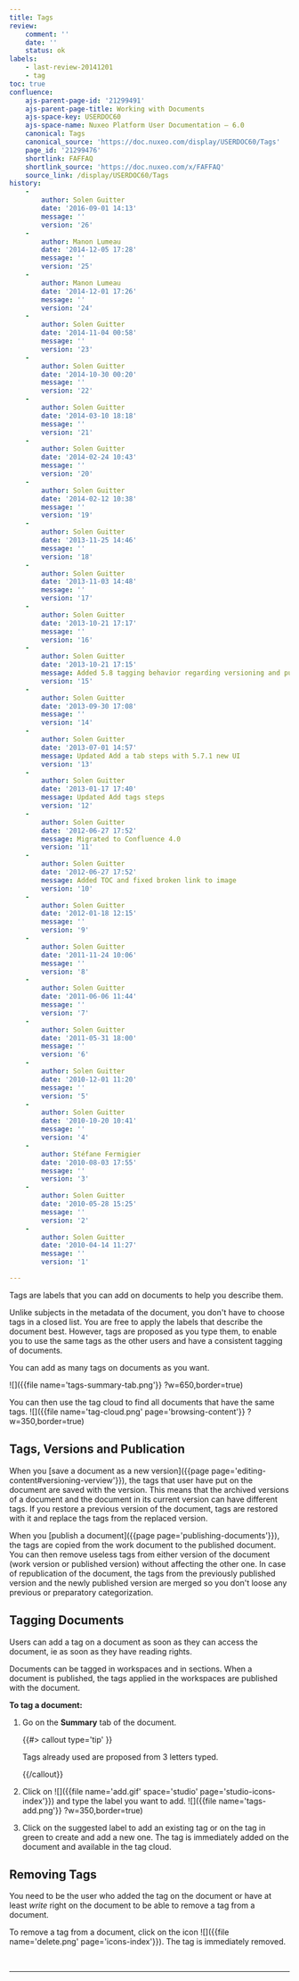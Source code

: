 ```yaml
---
title: Tags
review:
    comment: ''
    date: ''
    status: ok
labels:
    - last-review-20141201
    - tag
toc: true
confluence:
    ajs-parent-page-id: '21299491'
    ajs-parent-page-title: Working with Documents
    ajs-space-key: USERDOC60
    ajs-space-name: Nuxeo Platform User Documentation — 6.0
    canonical: Tags
    canonical_source: 'https://doc.nuxeo.com/display/USERDOC60/Tags'
    page_id: '21299476'
    shortlink: FAFFAQ
    shortlink_source: 'https://doc.nuxeo.com/x/FAFFAQ'
    source_link: /display/USERDOC60/Tags
history:
    - 
        author: Solen Guitter
        date: '2016-09-01 14:13'
        message: ''
        version: '26'
    - 
        author: Manon Lumeau
        date: '2014-12-05 17:28'
        message: ''
        version: '25'
    - 
        author: Manon Lumeau
        date: '2014-12-01 17:26'
        message: ''
        version: '24'
    - 
        author: Solen Guitter
        date: '2014-11-04 00:58'
        message: ''
        version: '23'
    - 
        author: Solen Guitter
        date: '2014-10-30 00:20'
        message: ''
        version: '22'
    - 
        author: Solen Guitter
        date: '2014-03-10 18:18'
        message: ''
        version: '21'
    - 
        author: Solen Guitter
        date: '2014-02-24 10:43'
        message: ''
        version: '20'
    - 
        author: Solen Guitter
        date: '2014-02-12 10:38'
        message: ''
        version: '19'
    - 
        author: Solen Guitter
        date: '2013-11-25 14:46'
        message: ''
        version: '18'
    - 
        author: Solen Guitter
        date: '2013-11-03 14:48'
        message: ''
        version: '17'
    - 
        author: Solen Guitter
        date: '2013-10-21 17:17'
        message: ''
        version: '16'
    - 
        author: Solen Guitter
        date: '2013-10-21 17:15'
        message: Added 5.8 tagging behavior regarding versioning and publication
        version: '15'
    - 
        author: Solen Guitter
        date: '2013-09-30 17:08'
        message: ''
        version: '14'
    - 
        author: Solen Guitter
        date: '2013-07-01 14:57'
        message: Updated Add a tab steps with 5.7.1 new UI
        version: '13'
    - 
        author: Solen Guitter
        date: '2013-01-17 17:40'
        message: Updated Add tags steps
        version: '12'
    - 
        author: Solen Guitter
        date: '2012-06-27 17:52'
        message: Migrated to Confluence 4.0
        version: '11'
    - 
        author: Solen Guitter
        date: '2012-06-27 17:52'
        message: Added TOC and fixed broken link to image
        version: '10'
    - 
        author: Solen Guitter
        date: '2012-01-18 12:15'
        message: ''
        version: '9'
    - 
        author: Solen Guitter
        date: '2011-11-24 10:06'
        message: ''
        version: '8'
    - 
        author: Solen Guitter
        date: '2011-06-06 11:44'
        message: ''
        version: '7'
    - 
        author: Solen Guitter
        date: '2011-05-31 18:00'
        message: ''
        version: '6'
    - 
        author: Solen Guitter
        date: '2010-12-01 11:20'
        message: ''
        version: '5'
    - 
        author: Solen Guitter
        date: '2010-10-20 10:41'
        message: ''
        version: '4'
    - 
        author: Stéfane Fermigier
        date: '2010-08-03 17:55'
        message: ''
        version: '3'
    - 
        author: Solen Guitter
        date: '2010-05-28 15:25'
        message: ''
        version: '2'
    - 
        author: Solen Guitter
        date: '2010-04-14 11:27'
        message: ''
        version: '1'

---
```

Tags are labels that you can add on documents to help you describe them.

Unlike subjects in the metadata of the document, you don't have to choose tags in a closed list. You are free to apply the labels that describe the document best. However, tags are proposed as you type them, to enable you to use the same tags as the other users and have a consistent tagging of documents.

You can add as many tags on documents as you want.

![]({{file name='tags-summary-tab.png'}} ?w=650,border=true)

You can then use the tag cloud to find all documents that have the same tags.
![]({{file name='tag-cloud.png' page='browsing-content'}} ?w=350,border=true)

## Tags, Versions and Publication

When you [save a document as a new version]({{page page='editing-content#versioning-verview'}}), the tags that user have put on the document are saved with the version. This means that the archived versions of a document and the document in its current version can have different tags. If you restore a previous version of the document, tags are restored with it and replace the tags from the replaced version.

When you [publish a document]({{page page='publishing-documents'}}), the tags are copied from the work document to the published document. You can then remove useless tags from either version of the document (work version or published version) without affecting the other one. In case of republication of the document, the tags from the previously published version and the newly published version are merged so you don't loose any previous or preparatory categorization.

## Tagging Documents

Users can add a tag on a document as soon as they can access the document, ie as soon as they have reading rights.

Documents can be tagged in workspaces and in sections. When a document is published, the tags applied in the workspaces are published with the document.

**To tag a document:**

1.  Go on the **Summary** tab of the document.

    {{#> callout type='tip' }}

    Tags already used are proposed from 3 letters typed.

    {{/callout}}
2.  Click on&nbsp;![]({{file name='add.gif' space='studio' page='studio-icons-index'}})&nbsp;and type the label you want to add.
    ![]({{file name='tags-add.png'}} ?w=350,border=true)

3.  Click on the suggested label to add an existing tag or on the tag in green&nbsp;to create and add a new one.
    The tag is immediately added on the document and available in the tag cloud.

## Removing Tags

You need to be the user who added the tag on the document or have at least _write_ right on the document to be able to remove a tag from a document.

To remove a tag from a document, click on the icon ![]({{file name='delete.png' page='icons-index'}}).
The tag is immediately removed.

&nbsp;

* * *